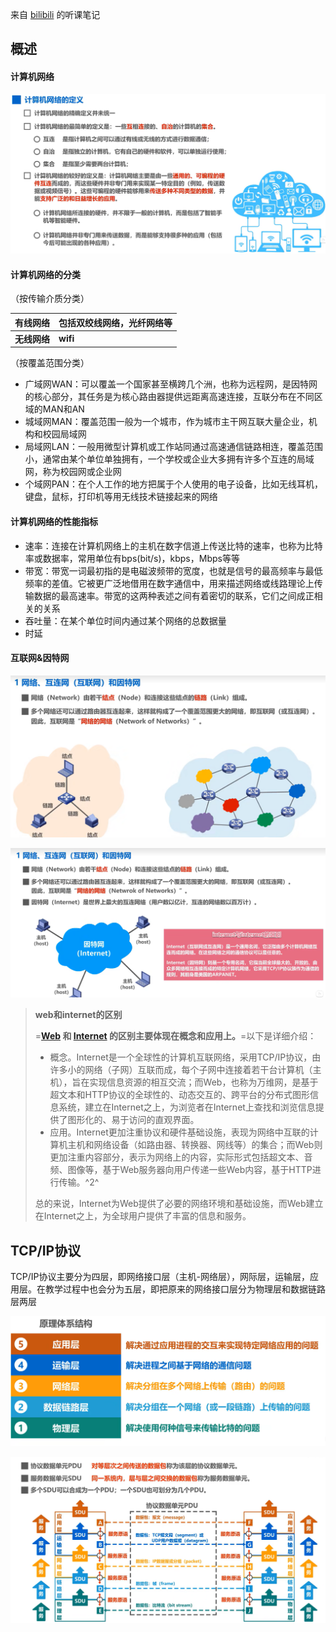 来自 [bilibili](https://www.bilibili.com/video/BV1c4411d7jb?p=2&vd_source=1a6677185aa0e41216fcb384caf3a7ee)  的听课笔记

## 概述

#### 计算机网络

![1710604203018](image/网络基础/1710604203018.png)

#### 计算机网络的分类

（按传输介质分类）

| 有线网络           | 包括双绞线网络，光纤网络等 |
| ------------------ | -------------------------- |
| **无线网络** | **wifi**             |

（按覆盖范围分类）

* 广域网WAN：可以覆盖一个国家甚至横跨几个洲，也称为远程网，是因特网的核心部分，其任务是为核心路由器提供远距离高速连接，互联分布在不同区域的MAN和AN
* 城域网MAN：覆盖范围一般为一个城市，作为城市主干网互联大量企业，机构和校园局域网
* 局域网LAN：一般用微型计算机或工作站同通过高速通信链路相连，覆盖范围小，通常由某个单位单独拥有，一个学校或企业大多拥有许多个互连的局域网，称为校园网或企业网
* 个域网PAN：在个人工作的地方把属于个人使用的电子设备，比如无线耳机，键盘，鼠标，打印机等用无线技术链接起来的网络

#### 计算机网络的性能指标

* 速率：连接在计算机网络上的主机在数字信道上传送比特的速率，也称为比特率或数据率，常用单位有bps(bit/s)，kbps，Mbps等等
* 带宽：带宽一词最初指的是电磁波频带的宽度，也就是信号的最高频率与最低频率的差值。它被更广泛地借用在数字通信中，用来描述网络或线路理论上传输数据的最高速率。带宽的这两种表述之间有着密切的联系，它们之间成正相关的关系
* 吞吐量：在某个单位时间内通过某个网络的总数据量
* 时延

#### **互联网&因特网**

![1710603816479](image/网络基础/1710603816479.png)

![1710603955256](image/网络基础/1710603955256.png)

> **web和internet的区别**
>
> =**[Web](https://m.baidu.com/s?word=Web&sa=re_dqa_zy) 和 [Internet](https://m.baidu.com/s?word=Internet&sa=re_dqa_zy) 的区别主要体现在概念和应用上。**=以下是详细介绍：
>
> * 概念。Internet是一个全球性的计算机互联网络，采用TCP/IP协议，由许多小的网络（子网）互联而成，每个子网中连接着若干台计算机（主机），旨在实现信息资源的相互交流；而Web，也称为万维网，是基于超文本和HTTP协议的全球性的、动态交互的、跨平台的分布式图形信息系统，建立在Internet之上，为浏览者在Internet上查找和浏览信息提供了图形化的、易于访问的直观界面。
> * 应用。Internet更加注重协议和硬件基础设施，表现为网络中互联的计算机主机和网络设备（如路由器、转换器、网线等）的集合；而Web则更加注重内容部分，表示为网络上的内容，实际形式包括超文本、音频、图像等，基于Web服务器向用户传递一些Web内容，基于HTTP进行传输。^2^
>
> 总的来说，Internet为Web提供了必要的网络环境和基础设施，而Web建立在Internet之上，为全球用户提供了丰富的信息和服务。

## TCP/IP协议

TCP/IP协议主要分为四层，即网络接口层（主机-网络层），网际层，运输层，应用层。在教学过程中也会分为五层，即把原来的网络接口层分为物理层和数据链路层两层

![1710602445568](image/网络基础/1710602445568.png)

![1710603415412](image/网络基础/1710603415412.png)
